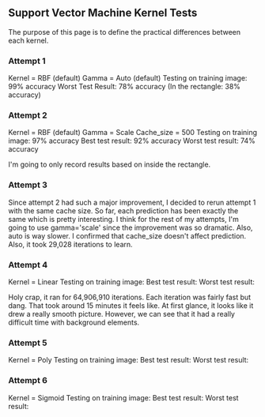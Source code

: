 ## Support Vector Machine Kernel Tests

The purpose of this page is to define the practical differences between each kernel.


### Attempt 1

Kernel = RBF (default)
Gamma = Auto (default)
Testing on training image: 99% accuracy
Worst Test Result: 78% accuracy
(In the rectangle: 38% accuracy)

### Attempt 2

Kernel = RBF (default)
Gamma = Scale
Cache_size = 500
Testing on training image: 97% accuracy
Best test result: 92% accuracy
Worst test result: 74% accuracy

I'm going to only record results based on inside the rectangle.

### Attempt 3

Since attempt 2 had such a major improvement, I decided to rerun attempt 1 with the same cache size.
So far, each prediction has been exactly the same which is pretty interesting.
I think for the rest of my attempts, I'm going to use gamma='scale' since the improvement was so dramatic.
Also, auto is way slower.
I confirmed that cache_size doesn't affect prediction.
Also, it took 29,028 iterations to learn.

### Attempt 4

Kernel = Linear
Testing on training image:
Best test result:
Worst test result:

Holy crap, it ran for 64,906,910 iterations.
Each iteration was fairly fast but dang.
That took around 15 minutes it feels like.
At first glance, it looks like it drew a really smooth picture.
However, we can see that it had a really difficult time with background elements.

### Attempt 5

Kernel = Poly
Testing on training image:
Best test result:
Worst test result:

### Attempt 6

Kernel = Sigmoid
Testing on training image:
Best test result:
Worst test result: